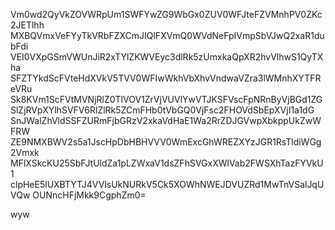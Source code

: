 Vm0wd2QyVkZOVWRpUm1SWFYwZG9WbGx0ZUV0WFJteFZVMnhPV0ZKc2JETlhh
MXBQVmxVeFYyTkVRbFZXCmJIQlFXVmQ0WVdNeFpIVmpSbVJwQ2xaR1dubFdi
VEI0VXpGSmVWUnJiR2xTYlZKWVEyc3dlRk5zUmxkaQpXR2hvVlhwS1QyTXha
SFZTYkdScFVteHdXVkV5TVV0WFIwWkhVbXhvVndwaVZra3lWMnhXYTFReVRu
Sk8KVm1ScFVtMVNjRlZ0TlVOV1ZrVjVUVlYwVTJKSFVscFpNRnByVjBGd1ZG
SlZjRVpXYlhSVFV6RlZlRk5ZCmFHb0tVbGQ0VjFsc2FHOVdSbEpXVjI1a1dG
SnJWalZhVldSSFZURmFjbGRzV2xkaVdHaE1Wa2RrZDJGVwpXbkppUkZwWFRW
ZE9NMXBWV2s5a1JscHpDbHBHVVV0WmExcGhWREZXYzJGR1RsTldiWGg2Vmxk
MFlXSkcKU25SbFJtUldZa1pLZWxaV1dsZFhSVGxXWlVab2FWSXhTazFYVkU1
clpHeE5lUXBTYTJ4VVlsUkNURkV5Ck5XOWhNWEJDVUZRd1MwTnVSalJqUVQw
OUNncHFjMkk9CgphZm0=

wyw